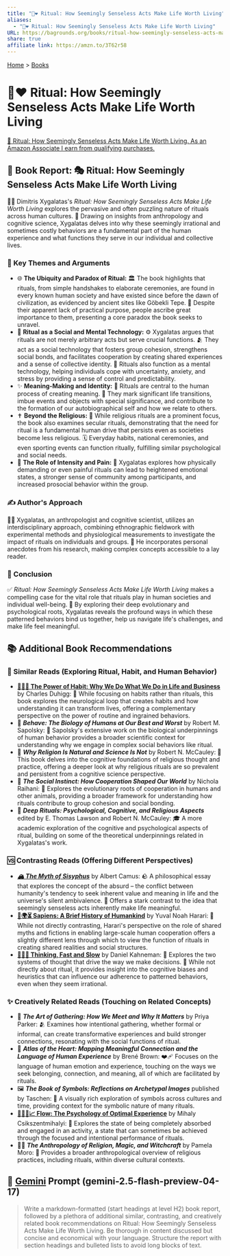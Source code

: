 ```yaml
---
title: "🙏❤️ Ritual: How Seemingly Senseless Acts Make Life Worth Living"
aliases:
  - "🙏❤️ Ritual: How Seemingly Senseless Acts Make Life Worth Living"
URL: https://bagrounds.org/books/ritual-how-seemingly-senseless-acts-make-life-worth-living
share: true
affiliate link: https://amzn.to/3T62r58
---
```

[Home](../index.md) > [Books](./index.md)  
# 🙏❤️ Ritual: How Seemingly Senseless Acts Make Life Worth Living  
[🛒 Ritual: How Seemingly Senseless Acts Make Life Worth Living. As an Amazon Associate I earn from qualifying purchases.](https://amzn.to/3T62r58)  
  
## 📖 Book Report: 🎭 Ritual: How Seemingly Senseless Acts Make Life Worth Living  
  
👨‍🏫 Dimitris Xygalatas's *Ritual: How Seemingly Senseless Acts Make Life Worth Living* explores the pervasive and often puzzling nature of rituals across human cultures. 🧠 Drawing on insights from anthropology and cognitive science, Xygalatas delves into why these seemingly irrational and sometimes costly behaviors are a fundamental part of the human experience and what functions they serve in our individual and collective lives.  
  
### 🔑 Key Themes and Arguments  
  
* 🌐 **The Ubiquity and Paradox of Ritual:** 🏛️ The book highlights that rituals, from simple handshakes to elaborate ceremonies, are found in every known human society and have existed since before the dawn of civilization, as evidenced by ancient sites like Göbekli Tepe. 🤔 Despite their apparent lack of practical purpose, people ascribe great importance to them, presenting a core paradox the book seeks to unravel.  
* 🤝 **Ritual as a Social and Mental Technology:** ⚙️ Xygalatas argues that rituals are not merely arbitrary acts but serve crucial functions. 🫂 They act as a social technology that fosters group cohesion, strengthens social bonds, and facilitates cooperation by creating shared experiences and a sense of collective identity. 🧠 Rituals also function as a mental technology, helping individuals cope with uncertainty, anxiety, and stress by providing a sense of control and predictability.  
* ✨ **Meaning-Making and Identity:** 💖 Rituals are central to the human process of creating meaning. 📍 They mark significant life transitions, imbue events and objects with special significance, and contribute to the formation of our autobiographical self and how we relate to others.  
* ✝️ **Beyond the Religious:** 🙏 While religious rituals are a prominent focus, the book also examines secular rituals, demonstrating that the need for ritual is a fundamental human drive that persists even as societies become less religious. 🗓️ Everyday habits, national ceremonies, and even sporting events can function ritually, fulfilling similar psychological and social needs.  
* 🤕 **The Role of Intensity and Pain:** 💪 Xygalatas explores how physically demanding or even painful rituals can lead to heightened emotional states, a stronger sense of community among participants, and increased prosocial behavior within the group.  
  
### ✍️ Author's Approach  
  
👨‍🔬 Xygalatas, an anthropologist and cognitive scientist, utilizes an interdisciplinary approach, combining ethnographic fieldwork with experimental methods and physiological measurements to investigate the impact of rituals on individuals and groups. 📖 He incorporates personal anecdotes from his research, making complex concepts accessible to a lay reader.  
  
### 🏁 Conclusion  
  
✅ *Ritual: How Seemingly Senseless Acts Make Life Worth Living* makes a compelling case for the vital role that rituals play in human societies and individual well-being. 🌱 By exploring their deep evolutionary and psychological roots, Xygalatas reveals the profound ways in which these patterned behaviors bind us together, help us navigate life's challenges, and make life feel meaningful.  
  
## 📚 Additional Book Recommendations  
  
### 📖 Similar Reads (Exploring Ritual, Habit, and Human Behavior)  
  
* **[🔄🧠💪 The Power of Habit: Why We Do What We Do in Life and Business](./the-power-of-habit.md)** by Charles Duhigg: 🧠 While focusing on habits rather than rituals, this book explores the neurological loop that creates habits and how understanding it can transform lives, offering a complementary perspective on the power of routine and ingrained behaviors.  
* 🧬 ***Behave: The Biology of Humans at Our Best and Worst*** by Robert M. Sapolsky: 🔬 Sapolsky's extensive work on the biological underpinnings of human behavior provides a broader scientific context for understanding why we engage in complex social behaviors like ritual.  
* 🤔 ***Why Religion Is Natural and Science Is Not*** by Robert N. McCauley: 🧠 This book delves into the cognitive foundations of religious thought and practice, offering a deeper look at why religious rituals are so prevalent and persistent from a cognitive science perspective.  
* 🤝 ***The Social Instinct: How Cooperation Shaped Our World*** by Nichola Raihani: 🐒 Explores the evolutionary roots of cooperation in humans and other animals, providing a broader framework for understanding how rituals contribute to group cohesion and social bonding.  
* 🙏 ***Deep Rituals: Psychological, Cognitive, and Religious Aspects*** edited by E. Thomas Lawson and Robert N. McCauley: 🎓 A more academic exploration of the cognitive and psychological aspects of ritual, building on some of the theoretical underpinnings related in Xygalatas's work.  
  
### 🆚 Contrasting Reads (Offering Different Perspectives)  
  
* ***[🏔️ The Myth of Sisyphus](./the-myth-of-sisyphus.md)*** by Albert Camus: 🪨 A philosophical essay that explores the concept of the absurd – the conflict between humanity's tendency to seek inherent value and meaning in life and the universe's silent ambivalence. 🌌 Offers a stark contrast to the idea that seemingly senseless acts inherently make life meaningful.  
* **[📜🌍⏳ Sapiens: A Brief History of Humankind](./sapiens-a-brief-history-of-humankind.md)** by Yuval Noah Harari: 📜 While not directly contrasting, Harari's perspective on the role of shared myths and fictions in enabling large-scale human cooperation offers a slightly different lens through which to view the function of rituals in creating shared realities and social structures.  
* **[🤔🐇🐢 Thinking, Fast and Slow](./thinking-fast-and-slow.md)** by Daniel Kahneman: 🤔 Explores the two systems of thought that drive the way we make decisions. 🚦 While not directly about ritual, it provides insight into the cognitive biases and heuristics that can influence our adherence to patterned behaviors, even when they seem irrational.  
  
### ✨ Creatively Related Reads (Touching on Related Concepts)  
  
* 🤝 ***The Art of Gathering: How We Meet and Why It Matters*** by Priya Parker: 🫂 Examines how intentional gathering, whether formal or informal, can create transformative experiences and build stronger connections, resonating with the social functions of ritual.  
* 💖 ***Atlas of the Heart: Mapping Meaningful Connection and the Language of Human Experience*** by Brené Brown: ❤️‍🩹 Focuses on the language of human emotion and experience, touching on the ways we seek belonging, connection, and meaning, all of which are facilitated by rituals.  
* 🖼️ ***The Book of Symbols: Reflections on Archetypal Images*** published by Taschen: 🗿 A visually rich exploration of symbols across cultures and time, providing context for the symbolic nature of many rituals.  
* **[🌊🧘🧠📈 Flow: The Psychology of Optimal Experience](./flow-the-psychology-of-optimal-experience.md)** by Mihaly Csikszentmihalyi: 🎯 Explores the state of being completely absorbed and engaged in an activity, a state that can sometimes be achieved through the focused and intentional performance of rituals.  
* 🧙‍♀️ ***The Anthropology of Religion, Magic, and Witchcraft*** by Pamela Moro: 📜 Provides a broader anthropological overview of religious practices, including rituals, within diverse cultural contexts.  
  
## 💬 [Gemini](../software/gemini.md) Prompt (gemini-2.5-flash-preview-04-17)  
> Write a markdown-formatted (start headings at level H2) book report, followed by a plethora of additional similar, contrasting, and creatively related book recommendations on Ritual: How Seemingly Senseless Acts Make Life Worth Living. Be thorough in content discussed but concise and economical with your language. Structure the report with section headings and bulleted lists to avoid long blocks of text.